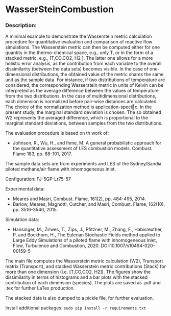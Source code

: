 # WasserSteinCombustion

### Description:

A minimal example to demonstrate the Wasserstein metric calculation procedure for quantitative evaluation and comparison
of reactive flow simulations. The Wasserstein metric can then be computed either for one quantity in the
thermo-chemical space, e.g., only T, or in the form of a stacked metric, e.g., [T,CO,CO2, H2 ].
The latter one allows for a more holistic error analysis, as the contribution from each variable to the overall
dissimilarity (between the data sets) becomes visible. In the case of one-dimensional distributions,
the obtained value of the metric shares the same unit as the sample data. For instance, if two distributions
of temperature are considered, the corresponding Wasserstein metric in units of Kelvin can be interpreted as the
average difference between the values of temperature from the two distributions. In the case of multidimensional
distributions, each dimension is normalized before pair-wise distances are calculated. The choice of the normalization
method is application-specic. In the present study, the marginal standard deviation is chosen. The so obtained W2 represents
the averaged difference, which is proportional to the marginal standard deviations, between samples from the two distributions.

The evaluation procedure is based on th work of:
   -   Johnson, R., Wu, H., and Ihme, M. A general probabilistic approach for the quantitative assessment of LES combustion models.
        Combust. Flame 183, pp. 88-101, 2017.

The sample data sets are from experiments and LES of the Sydney/Sandia piloted methane/air flame with inhomogeneous inlet.

Configuration: FJ-5GP-Lr75-57

Experimental data:
   -   Meares and  Masri, Combust. Flame, 161(2), pp. 484-495, 2014.
   -   Barlow, Meares, Magnotti, Cutcher, and Masri, Combust. Flame, 162(10), pp. 3516-3540, 2015.

Simulation data:
-   Hansinger, M., Zirwes, T., Zips, J., Pfitzner, M., Zhang, F., Habisreuther, P. and Bockhorn, H.,
        The Eulerian Stochastic Fields method applied to Large Eddy Simulations of a piloted flame with inhomogeneous inlet,
        Flow, Turbulence and Combustion, 2020. DOI:10.1007/s10494-020-00159-5

The main file computes the Wasserstein metric calculation (W2), Transport matrix (Transport), and stacked Wasserstein
metric contributions (Stack) for more than one dimension (i.e. [T,CO,CO2, H2]).
The figures show the dissimilarity in terms of histograms and a bar plots with the stacked contribution of each dimension (species).
The plots are saved as .pdf and .tex for further LaTex production.

The stacked data is also dumped to a pickle file, for further evaluation.

Install additional packages:
`sudo pip install -r requirements.txt`
